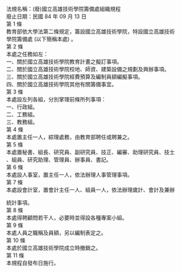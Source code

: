 法規名稱：(廢)國立高雄技術學院籌備處組織規程  
廢止日期：民國 84 年 09 月 13 日  
第 1 條  
教育部依大學法第二條規定，籌設國立高雄技術學院，特設國立高雄技術  
學院籌備處 (以下簡稱本處) 。  
第 2 條  
本處之任務如左：  
一、關於國立高雄技術學院教育計畫之擬訂事項。  
二、關於國立高雄技術學院校地、師資、建築設備之規劃及興辦事項。  
三、關於國立高雄技術學院經費預算及編制員額編擬事項。  
四、關於國立高雄技術學院其他有關籌備事宜。  
第 3 條  
本處設左列各組，分別掌理前條所列事項：  
一、行政組。  
二、工務組。  
三、教務組。  
第 4 條  
本處置主任一人，綜理處務，由教育部聘任或聘兼之。  
第 5 條  
本處置秘書、組長、研究員、副研究員、技正、編審、助理研究員、技士  
、組員、研究助理、管理員、辦事員、書記。  
第 6 條  
本處設人事室，置主任一人，依法辦理人事管理事項。  
第 7 條  
本處設會計室，置會計主任一人、組員一人，依法辦理歲計、會計及兼辦  


統計事項。  
第 8 條  
本處得聘顧問若干人，必要時並得設各種專案小組。  
第 9 條  
本處人員之職稱及員額，另以編制表定之。  
第 10 條  
本處於國立高雄技術學院成立時撤銷之。  
第 11 條  
本規程自發布日施行。  


